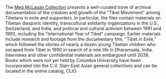The [Meg McLagan Collection](https://library.columbia.edu/libraries/eastasian/special_collections/tibetan-rare-books---special-collections/mclagan.html) presents a well-curated trove of archival documentation of the creation and growth of the "Tibet Movement" among Tibetans in exile and supporters. In particular, the files contain materials on Tibetan diasporic identity, transcultural solidarity organizations in the U.S., Switzerland, and India, and political and cultural activism between 1991 and 1993, including the "International Year of Tibet" campaign. Earlier materials include research and footage from the documentary film, "Tibet in Exile," which followed the stories of nearly a dozen young Tibetan children who escaped from Tibet in 1990 in search of a new life in Dharamsala, India. Interviews and other confidential materials are embargoed until 2038.  Books which were not yet held by Columbia University have been incorporated into the C.V. Starr East Asian general collections and can be located in the online catalog, CLIO.